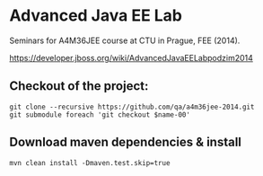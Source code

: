 Advanced Java EE Lab
====================

Seminars for A4M36JEE course at CTU in Prague, FEE (2014).

https://developer.jboss.org/wiki/AdvancedJavaEELabpodzim2014

Checkout of the project:
------------------------

    git clone --recursive https://github.com/qa/a4m36jee-2014.git
    git submodule foreach 'git checkout $name-00'

Download maven dependencies & install
-------------------------------------

    mvn clean install -Dmaven.test.skip=true
